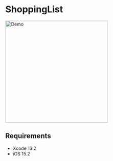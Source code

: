 # ShoppingList

<img src="Documentation/demo.gif" width="320" alt="Demo" />

## Requirements

* Xcode 13.2
* iOS 15.2
